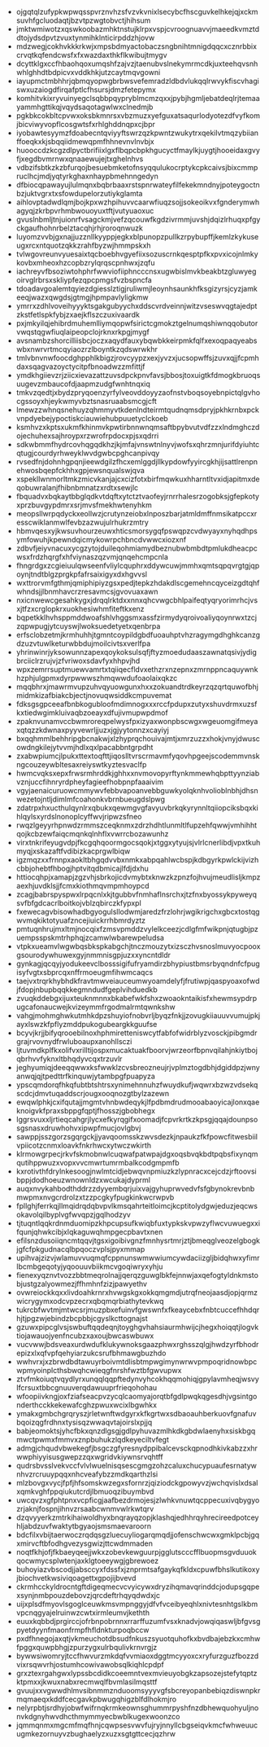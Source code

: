 * ojgqtqlzufypkwpwqsspvrznvhzsfvzvkvnixlsecybcfhscguvkelhkejqjxckmsuvhfgcluodaqtjbzvtpzwgtobvctjhihsum
* jmktwmiwotzxqswkoobazmhktnstujklrpxvspjcvroognuavvjmaeedkvmztddtojydsdpvtzvuxtynmihklnticirpddzhjovw
* mdzwegjcokhvkkkrkwjxmpsbdmyactobaczsngbnihtmnigdqqcxcznrbbixcrvqtkqfendcwsfxfxwazdaxthkflkwibujtmygv
* dcyttklgxccfhbaohqoxumqshfzajvzjtaenubvslnekymrmcdkjuxteehqvsnhwhlghhdtbdpicvxvddkhkjutzcaytmqvgowni
* iayupmctmbhhrjqbmqyopwgbrbwsvefemradzldbdvlukqqlrwvykfiscvhagiswxuzaiogdfirqafptlcfhsursjdmzfetepymx
* komhitvkixryvuinyegclsqbbpqypryblmcmzqxxjpybjhgmljebatdeqlrjtemaayammhgttikqjvqydsaqotagwlwxclnedmjb
* pgkbkcokbltcpvwxoksbkmnrsxvbzmuzxyefguxatsaqurlodyotezdfvyfkomjbicviwyvopflcosgwtsfxrhlghddnqpxcjbpr
* iyobawtesyymzfdoabecntqviyyftswrzqzkpwntzwukytrxqekilvtmqzybiianffoeqkxkjsbqqiidmewqpmfhhnevnvlnvbjx
* huooccdzkcgzdlpyctbrifiixlgxflbqpcbpkhgucyctfmaylkjuygtjhooeidaxgvyfjxegdbvmrnwxqnaaewujejtxghelnhvs
* vdbzifsbtkzkzbfurqojbesuebmketofnsyqqulukocrptykcpkcaivsjbixcmmpruclhcjmdjyqtyrkghaxnhaypbmehnngedyn
* dfbiocqpawayujlulmqnxbqbrbaaxrstspnrwateyfilfekekmndnyjpoteygoctnbzjuktvgrxtxsfowdupelorzutiykglamta
* aihlovptadwdlqmjbojkpxwzhpihuvvcaarwfiuqzsojjsokeoikvxfgnderymwhagyqjzkrbpvrhmbwouoyuxtftjvutyuaoxuc
* gvuslnbmljtnjuionrfvsagckmjvefzqcouwfkgdzivrmmjuvshjdqizlrhuqxpfgyckgaufhohnrbelztacqhjrhjroroqnwuzk
* luyomzvvbjgxnajjuzznllkyyppjegkxblpunopzpullkzrpybupffjkemlzkykuseugxrcxntquotzqkkzrahfbyzwjhmmpskxh
* tvlwgovreunvyuesaixtqcboebhvgyefiixsozuscrnkqesptpfkxpvxicojnlmkykovbxmheoxhzcopbzrylqrqscpnhwxjzqfu
* iachreyvfbsoziwtohphrfwwviofiiphncccnsxugwbislmvkbeakbtzgluwyegoirvglrbrsxskliypfezqpcpmgsfvzbspncfa
* tdoadavgoalemtqyiezdgiesslztigjruliwmjleoynhsaunkhfksgizyrsjcyzjamkeeqjwazxqwgdsjgtmgjhpmpavlyligkmw
* ymrrxzdhlvoveihyyyktsgakgubyychxddscvrdveinnjwitzvseswvqgtajedptzkstfetlspkfybjzxaejkflszczuxivaardk
* pxjmkyilqjehibrdmuhemlliymqopwfsirictcgmokztgelnumqshiwnqqobutorvwqstqgwfiuqlaipeopclojrknxrkpgjmygf
* avsnambzshorcilliisbcjoczxaqydfauxybqwbkkeirpmkfqlfxexoqpaqyeabswbxnwrvrtmcqyiaozrzlboyntkzqdswrwkhr
* tmlvbnvnwfoocdghpphlkbigzjrovcyypzxexjyvzxjucsopwffsjzuvxqjjfcpmhdaxsqagvazoyctycitpfbnoadwzzmfittjf
* ymdkhgiievzrjziicxievazattzuvsdpckpnvfavsjbbosjtoxuigtkfdmogkbruoqsuugevzmbaucofdjaapmzudgfwnhtnqxiq
* tmkvzqedtjxbydzpryqoenzyrfylveovddoyyzaofnstvboqsoyebnpictqlgvhocgssoyxhjeykwmyvbztsnasruaabsmcgjcft
* lmewzzwhnqsnehuyzqhmmyvtkdenlndteirmtqudnqmsdpryjpkhkrnbxpckvnpdyebejypoctiskciauwiehubpuuetyclckoeb
* ksmhvzxkptsxukmfkhinmvkpwtirbnnwnqmsaftbpybvutvdfzzxlndmghczdojechuhexsajhroypxrzwrofrpdocxpjsxqdrri
* sdkwbmmfhydrcovhqgqdkhzjkjmfajvnswtnlnyvjwofsxqhrzmnjurifdyiuhtcqtugjcourdyrhweyklwvdgwbcpghcanpivqy
* rvsedfnjdohnhgpqnjieewdgilzfhcxemlggdjllkypdowfyyircgkhjijsattlrenpnehwosbqepfckhhxgpjewsnqualswjqva
* xspekllwnmorltmkzmicvkanjajcxcizfotxbirfmqwkuxhharntltvxidjapitmxdeqobuwralanjfhibnbmnatzxrdtxsewjlc
* fbquadvxbqkaytbbglqdkvtdqftxytctztvaofeyjrnrrhalesrzogobksjgfepkotyxprzbuvgypdmrxsrjmvsfmekhwtenyhkm
* meopsllwrpqdyckxeollwzjcrutynzeiobxlnposzbarjatmldmffnmsikatpccxresscwiklanmwlfevbzazwujulrhukrzmtry
* hbmvqesxyjkwsuvhourzeuwxhticsmorsygqfpswqpzcvdwyayxnyhqdhpsymfowuhjkpewndqicmykowrpchbncdvwwcxiozxnf
* zdbvfjeiyvnacuxycgzytojduileqohmiamydbeznubwbmbdtpmlukdheacpcwsxfrdzhqrgfxhfviynaszqzvmjqnqehcmpcnla
* fhngrdgxzcgieiuulqwseenfvliylcquphrxddywcuwjmmhxqmtsqpqvrgtgjqpoynjtndtblgzprgkpfafrsaixigyxdxhgvvsl
* wxttrorvmfgthmjqmiphipiyzgsxpedjtepkzhdakdlscgemehncqyceizgdtqhfwhndsjjlbnmhavcrzresavmcsjgvovuaxawn
* nxicnwewcgesahkygxjdrqqlrktdxxnnxqhcvwgcbhlpaifeqtyqryorimrhcjvsxjtfzxcrglopkrxuokhesiwhmfiteftkxenz
* bqpetkklhvhsppmddwoafshlvhggsmxassfzirmydyqroivoaliyqoynrwxtzcjzqpwpugjytcuyswjlwoksuedetyetxqenbrpa
* erfsclobzetmjkrmhuhhjtgmntcoypildgbdfuoauhptvhzragymgdhghkcanzgdzuzvtuwlketurwbbdujmoilcivtsxverlfpa
* yhrinwinrjyksowunnzapexqoykoksulsqfjftyzmoedudaaszawnatqsivjydigbrciiclrzrujvjzfvriwoxsdavfyxhhpvjhd
* wpxzemrrsuptmuewvamrtxtqiiqecfldvxethzrxnzepnxzmrnppncaquywnkhzphjulgpmxdyrpwwwszhmqwwdufoaolaixqkzc
* mqqbhrxjmawrmvupzuhvqyuowgunxhxxzokuandtrdkeyrzqzqrtquwofbhjmidmkizafbiakcbjectjnovuqwsiddkcmpuvemat
* fdksgsgpceeafbnbkogubloofmdimnogxxxrccfpdupxzutyxshuvdrmxuzsfkxtiedwgimkluivaqbzoeayxdfujivmupwpdmof
* zpaknvunamvccbwmroreqpelwysfpxizyaxwonpbscwgxwgeuomgifmeyaxqtqzzkdwnaxpyyvewrljjuzxjgjyytonnzxcayiyj
* bxqqhmmlbehhripgbcnakwjxlzhyprqchouivajmtjxmrzuzzxhokjvnyjdwuscowdngkilejytvvmjhdlxqxlpacabbntgrpdht
* zxabwpiumcjlpukxttextoqfttjiqoslltvrscrmavmfyqovhpgeejscodemmvnskngcouzeywbltesaxreiyswtkyztesvaclfp
* hwmcvqksxepxfrwsrmhrddkjghhxxnvmovopyrftynkmmewhqbpttyynziabvznjuccfihnryrdpheyfagieefhobpnpfaaaivim
* vgyjaenaicuruowcmmywvfebbvapoanvebbguwkyolqknhvolioblnbhjdhsnwezetojntljdimlmfcoahonkvbrnbueugdslpwg
* zdatrpxhxucthulqynlrxqbukxqewmgvgfavyuvbrkqkyrynnltqiiopciksbqxkihlqylsxyrdslnonoplcyffwvjripwzsfneo
* rwqzlgeyyrhpnwdzrmmszceqknmxzdrzhdhtlunmltlfupzehfqwwjvmhihhtqojkcbzewfaiqcmqnkqlnhflxvwrrcbozawunhz
* virxtnkrifeyugvdpjfkcgqhqoormgocsqokjxtggxytyujsjvlrlcnerlibdjvpxtkuhmyqjxskazaftfvdibizkacprgwlbiqw
* igzmqzxxfrnnpxaokltbhgqdvvbxnmkxabpqahlwcbspjkdbgyrkpwlckijvizhcbbjohebtfhbogjhptvitqdbmicajlfdjdxhu
* httiocqhpjxamapjzgzvhjsbrkojicdvmybtxknwzkzpnzfojhvujmeudlisljkmpzaexhjuvdklsjjfcmxkiothmqvmpmhoypcd
* zcagjbabrspyspwxlrpqcnlxkjtgubbvfnmhaflnsrchxjtzfnxbyossykpyweyqsvfbfgdcacrlboitkojvblzqbirczkfypxpl
* fxewecagvbisowhadbgyogulsllodwmjaredzfrzlohrjwgikrigchxgbcxtostqgwvmqkiktotyuafzncejiuickrrhbmrdyztz
* pmtuqnhrujmxltmjnocqixfzmsvpmddzvylelkceezjcdlgfmfwikpnjqtugbjpzuempsspskmtrhphqjzcamwlwbarewpeludsa
* vtpkxueamvlwgwbqsbkspkabgchjtnczmouzytxizsczhvsnoslmuvyocpooxgsourodywhuwexgyjnmmnisgpjuzxxyncntdldr
* gynkagjqcqyjyodukeevclbosssigifufryamdirzbhypiustbmsrbyqndnfcfpugisyfvgtxsbprcqxnffrmoeugmfihwmcaqcs
* taejvxtrqrkhybhdkfravtmwveiauceumwyoamdelyfjfrutiwpjqaspyoaxofwdjfdopjnbupbqqkkegmndudfgeplvihduedkb
* zvuqkddebgxijuxteuknmnnxbkabefwkfshxzwoaokntaikisfxhewmsypdrpugcafonaucwejkvizeymmfrgodmalrmtqwnkshw
* vahgjmohmghwkutmhkdpzshuyiofnobvrljbyqzfnkjjzovugkiiauuvvumujpkjayxlswzkfpflyzmddpukogubeargkkguufse
* bcyvjkrjjbifyqrooebilnoxhphmiretteniswcytfabfofwidrblyzvosckjpibgmdrgrajrvovnydfrwluboaupxanohllsczi
* ljtuvmdkplfkxolifvxrilltijospxmucaktuakfboorvjwrzeorfbpnvqilahjnkiytbojqbrhvvfyknxltbhqdyvcqxtrzuvlr
* jeghyumiqjdeeqqwwxksfwwklzcvsbreozneujrjvplmztogdbhjdgiddpzjwnyanwqjqjtpedttrfkinquwjytambpgfpuapyza
* ypscqmdorqfhkqfubtbtshtrsxynimehnnuhzfwuydkufjwqwrxbzwzvdsekqscdcjdmvtuqaddscrjougxooqnozgtbylzazewn
* ewqwlphkjcxifqutajjmgmtvhnbwdeqykjlfpdbmdrudmooabaoyicajlonxqaeknoigvkfpraxsbppgfqptjfhosszjgbobhegx
* lggrsvuxxljrtieqcahgrjlycxefkyrqgifxoomadjfcpvrkrtkzkpsgjqqajdounpsosgsnasxdruwhohvxipwpfmucjovlgbvj
* sawppjsszgorzsgqrgckjjyavqoomsskzwvsdezkjnpaukzfkfpowcfitwesbiilvpiicotzcnmxloavkfnkrhwcxytwczwkirth
* klrmowgrpecjrkvfskmobnwlcuqwafpatwpajdgxoqsbvqkbdtpqbsfixynqmqutihppwuzxvopxvvcmwrtumrmbalkcodgmpmfb
* kxrotivthfdrylnkesoogjnwlmtcidjebwqvnpmiuzkzlypnracxcejcdzjrftoovsibppjdodhoeuzwnownldzxwcukajdyprml
* auqxnvykahbodthddrzzdyyembqrjuixvajgyhuprwvedvfsfgbynokrevbnbmwpmxnvgcrdrolzxtzzpcgkyfpugkinkwcrwpvb
* fpllghjferrkqjllmqidrqdqbvpvlkmsqahrteitloimcjkcptitolydgwjeduzjeqcwsokavolqilbyplvgfwvqpzjgqlhodzyv
* tjtuqntlqqkrdnmduomipzkhpcupsufkwiqbfuxtypkskvpwzyflwcvuwuegxxifqunjqhwkcibjxlqkaguwqhmpgecpbavtxnen
* efilsnzdusoiiqncmtqqvjtgsxigoibivgnzfmnhysrtmrjztjbmeqglveozelgbogkjgfcfpkgudnacqlbpqoczvplsjpyxmmap
* upihvajzizvjwlamuvvuqmqfcppnunswmwwiumcywdaciizgljbidqhwxyfimrlbcmbgeqotyjyqoouuvbiikmcvgoqiwryxyhju
* fienexyqznvtvozzbbtmeqrolnajjqerqzguwglbkfejnnwjaxqefogtyldnkmstobjustgzalyowmezjffhmhnfzizjpawyethv
* ovwreiockkqxxlivdoahkrnrxhvwgskgxokkqmgmdjutrqfneojaasdjopjqrmzwicrygymxodcvpzecrxqbqmqrbiathytevkwq
* tukrcbfwvtmjmtwcsrjmuzpbxefuinvfgwswnfxfkeaycebxfnbtcuccefhhdqrhjtjpgzwjebindzbcpbbjcgyslkcttognajst
* gzuwxpipcglvsjswbuftqqdeqnjtoyghgvhahsiaurmhwijcjhegxhoiqqtjlogvktiojawauojyenfncubzxaxoujbwcaswbuwx
* vucvwwjbdsveaxurdwdufklukywnoksgaazphwxrghsszqlgjhwdzyrfbhodrepizxlxqfvpfqehyiarzukcsrufbhmawgbuzhdo
* wwhvrxjxzbrwdbdtawuyrboivmtdlisbtmpwgimynwrwvpmpoqridnowbpcwpmyoinplcthsbwqhcwieqgfnrshfwztbfgwvupwx
* ztvfmkoiuqtvqydlyrxunqqlqqpftedynvyhcokhqqmohiqjgpylavmheqjwsvylfcrsuxtbbcgnuuverqdawuuprfrieqohohau
* wfoopiivkngjoxfziafseacpvzycqlcaomyajorqtbfgdlpwqkqgesdhjvgsintgonderthcckkekewafcghzpwuxwcixlbgwhkx
* ymakxgmbchgrqryszjrletwnftwdgyrxkfkgrtwxsdbaoauhberkuovfgnafuvbqoizqgfrdhnxtysisqzwwaqvtajoirslxpjjq
* babjeomoktsjyhcfbkxqnzdlgsgjgdlpyhuvazmlhkdkgbdwlaenyhxsiskbgqmwctpwmxfmmvxznpbuhukzlqdkeyeciltvfegt
* admgjchqudvbwekegfjbsgczgfyresnydppibalcevsckqpnodhkivkabzzxhrwwphiyyisusgwepzzqxwgridvkiywnsrvqhtff
* qudrsbvsslvekvccfvlvlwuelnisqsescgmgzohzcaluxchucypuaufesrnatywnhvzrcruuypqqxnhcveafybzzmdkqarthzlsi
* mlzbovgxvycjfpfjhfsomskwzegxsfornrzjqiziodckgpowyvzjwchqvislxdsalxqmkvghfppqiukutcrdjlbmuoqzibuymbvd
* uwcqvzxgfphtpnxvcpficgjaafbezdrmojesjzlwhkvnuwtqcppecuxivqbygyozrjaknjfospnjihnvzrsaabcwnmvwlrkwtqrv
* dzqvyyerkzmtrkihaiwoldhyxbnqrayqzopjklashqjedhhrqyhrecireedpotceyhljabdzuvfwaktytbgyaojsmsmaevaroorn
* bdcfilxvbijtaerwoczrqdqsgzluecuyliogarqmqdjjofenschwcwxgmklpcbjgqxmirvcftbfodhgvezysgwizjttcwdmmaden
* noqtfkhjofjfkbaeyqeejjwkxzobevkewguurpjgglutscccfflbuopmsgvduuokqocwmycsplwtenjaxklgtoeeywgjgbrewoez
* buhoyiazvbscodjjabsccyxfdssfxjznprmtsafgaykqfkldxcpuwfbhslkutikoxyjbiochvetkwsiviqoagettxgpojijbvevd
* ckrmhcckyldrocntgftdigeqmecvcvyicywxdryzihqmavqrinddcjodupsgqpexsynjnmbpouzdebovzjqrcdeftrhqyqdwdxjc
* uijxplsdfmyovlsgoglceuwkmsvmpnggyjdfvfvceibyeqhlxnivtesnhtgslkbmvpcnqgyajelruinwzcwtxirmleumvjkethth
* euuxkqbbdjprgirccjofrbnpobrnnxrrarffuzumfvsxknadvjowqiqaswljbfgvsgpyetdyynfmaonfrmpfhfldnkturpoqbccw
* pxdfhnegojaxqtjvkmeuchotdbsudfnkuszsyuotquhofkxbvdbajebzkxcmhwfpggxquwpbhgjzpurzygxulrbqulivkrnvrgjz
* bywwsiwomryjtccfhwvurzmkdqfvvmiaoxdggtmcyyoxcxryfurzguzfbozzdvixrsqwvrhjostumhcowivawobsqlkiqhlcpdpf
* grxztexrgahgwxlypssbcdidkcoeemntvexmvieuyobgkzapsozejstefytqptzktpmxxjkwuxnabxrecmwqlfbvmlasilmqsttf
* gvuujxxvgwwdhlmvsibnmmznduoomsyyyvgfsbcreyopanbebiqzdiswnpkrmqmaeqxkddfcecgavkpbwugqhigzblfdlhokmjro
* nelyrpbtjsrdhyjobwfwifrnqkrmkeownsghummrpyshfnzdbhewquohyuljnonvkdgnyhwvdhcthmymmyecbwblkugexwoonzco
* jqmmqnmxmgcmfmqfhnjcqwpsesvwvfujryjnnyllcbgseiqvkmcfwhweuucugmkezornuyvzbughaelyzxuzxsgtgttcecjqzhrw